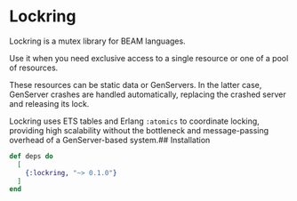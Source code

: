 # Lockring

Lockring is a mutex library for BEAM languages.

Use it when you need exclusive access to a single resource or
one of a pool of resources.

These resources can be static data or GenServers. In the latter case,
GenServer crashes are handled automatically, replacing the crashed server
and releasing its lock.

Lockring uses ETS tables and Erlang `:atomics` to coordinate locking,
providing high scalability without the bottleneck and message-passing
overhead of a GenServer-based system.## Installation

```elixir
def deps do
  [
    {:lockring, "~> 0.1.0"}
  ]
end
```

